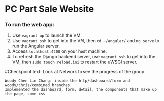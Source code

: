 # PC Part Sale Website

### To run the web app:
1. Use `vagrant up` to launch the VM.
2. Use `vagrant ssh` to get into the VM, then `cd ~/angular/` and `ng serve` to run the Angular server.
3. Access `localhost:4200` on your host machine.
  1. To refresh the Django backend server, use `vagrant ssh` to get into the VM, then `sudo touch reload.ini` to restart the uWSGI server.
 


#Checkpoint text:
Look at Network to see the progress of the group

    Woody Chen Lin Chang: inside the http/dashboard/form and woody/chris/combined branches.
    Implemented the dashboard, form, detail, the components that make up the page, some css
